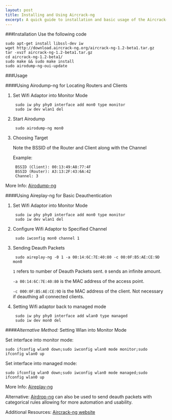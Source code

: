 ```yaml
---
layout: post
title: Installing and Using Aircrack-ng
excerpt: A quick guide to installation and basic usage of the Aircrack-ng suite.
---
```

###Installation
Use the following code

	sudo apt-get install libssl-dev iw
	wget http://download.aircrack-ng.org/aircrack-ng-1.2-beta1.tar.gz
	tar -xvzf aircrack-ng-1.2-beta1.tar.gz
	cd aircrack-ng-1.2-beta1/
	sudo make && sudo make install
	sudo airodump-ng-oui-update

###Usage

####Using Airodump-ng for Locating Routers and Clients
1. Set Wifi Adaptor into Monitor Mode

		sudo iw phy phy0 interface add mon0 type monitor
		sudo iw dev wlan1 del

2. Start Airodump

		sudo airodump-ng mon0

3. Choosing Target

	Note the BSSID of the Router and Client along with the Channel

	Example:

		BSSID (Client): 00:13:49:A8:77:4F
		BSSID (Router): A3:13:2F:43:6A:42
		Channel: 3

More Info:
[Airodump-ng](http://www.aircrack-ng.org/doku.php?id=airodump-ng)

####Using Aireplay-ng for Basic Deauthentication
1. Set Wifi Adaptor into Monitor Mode

		sudo iw phy phy0 interface add mon0 type monitor
		sudo iw dev wlan1 del
2. Configure Wifi Adaptor to Specified Channel

		sudo iwconfig mon0 channel 1

3. Sending Deauth Packets

		sudo aireplay-ng -0 1 -a 00:14:6C:7E:40:80 -c 00:0F:B5:AE:CE:9D mon0

	`1` refers to number of Deauth Packets sent. `0` sends an infinite amount.

	`-a 00:14:6C:7E:40:80` is the MAC address of the access point.

	`-c 000:0F:B5:AE:CE:9D` is the MAC address of the client. Not necessary if deauthing all connected clients.
4. Setting Wifi adaptor back to managed mode

		sudo iw phy phy0 interface add wlan0 type managed
		sudo iw dev mon0 del

####*Alternative Method:* Setting Wlan into Monitor Mode

Set interface into monitor mode:

	sudo ifconfig wlan0 down;sudo iwconfig wlan0 mode monitor;sudo ifconfig wlan0 up
Set interface into managed mode:

	sudo ifconfig wlan0 down;sudo iwconfig wlan0 mode managed;sudo ifconfig wlan0 up
More Info:
[Aireplay-ng](http://www.aircrack-ng.org/doku.php?id=aireplay-ng)

Alternative:
[Airdrop-ng](http://www.aircrack-ng.org/doku.php?id=airdrop-ng) can also be used to send deauth packets with categorical rules allowing for more automation and usability.

Additional Resources:
[Aircrack-ng website](http://www.aircrack-ng.org/doku.php?id=Main)